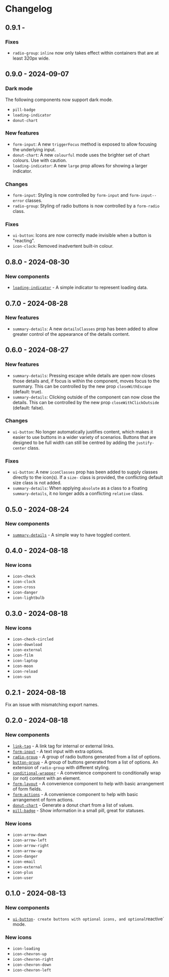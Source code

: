 # Changelog

## 0.9.1 - #

### Fixes

- `radio-group`: `inline` now only takes effect within containers that are at least 320px wide.

## 0.9.0 - 2024-09-07

### Dark mode

The following components now support dark mode.

- `pill-badge`
- `loading-indicator`
- `donut-chart`

### New features

- `form-input`: A new `triggerFocus` method is exposed to allow focusing the underlying input.
- `donut-chart`: A new `colourful` mode uses the brighter set of chart colours. Use with caution.
- `loading-indicator`: A new `large` prop allows for showing a larger indicator.

### Changes

- `form-input`: Styling is now controlled by `form-input` and `form-input--error` classes.
- `radio-group`: Styling of radio buttons is now controlled by a `form-radio` class.

### Fixes

- `ui-button`: Icons are now correctly made invisible when a button is "reacting".
- `icon-clock`: Removed inadvertent built-in colour.

## 0.8.0 - 2024-08-30

### New components

- [`loading-indicator`](/src/components/interaction/loading-indicator/loading-indicator.md) - A simple indicator to represent loading data.

## 0.7.0 - 2024-08-28

### New features

- `summary-details`: A new `detailsClasses` prop has been added to allow greater control of the appearance of the details content.

## 0.6.0 - 2024-08-27

### New features

- `summary-details`: Pressing escape while details are open now closes those details and, if focus is within the component, moves focus to the summary. This can be controlled by the new prop `closeWithEscape` (default: true).
- `summary-details`: Clicking outside of the component can now close the details. This can be controlled by the new prop `closeWithClickOutside` (default: false).

### Changes

- `ui-button`: No longer automatically justifies content, which makes it easier to use buttons in a wider variety of scenarios. Buttons that are designed to be full width can still be centred by adding the `justify-center` class.

### Fixes

- `ui-button`: A new `iconClasses` prop has been added to supply classes directly to the icon(s). If a `size-` class is provided, the conflicting default size class is not added.
- `summary-details`: When applying `absolute` as a class to a floating `summary-details`, it no longer adds a conflicting `relative` class.

## 0.5.0 - 2024-08-24

### New components

- [`summary-details`](/src/components/interaction/summary-details/summary-details.md) - A simple way to have toggled content.

## 0.4.0 - 2024-08-18

### New icons

- `icon-check`
- `icon-clock`
- `icon-cross`
- `icon-danger`
- `icon-lightbulb`

## 0.3.0 - 2024-08-18

### New icons

- `icon-check-circled`
- `icon-download`
- `icon-external`
- `icon-film`
- `icon-laptop`
- `icon-moon`
- `icon-reload`
- `icon-sun`

## 0.2.1 - 2024-08-18

Fix an issue with mismatching export names.

## 0.2.0 - 2024-08-18

### New components

- [`link-tag`](/src/components/interaction/link-tag/link-tag.md) - A link tag for internal or external links.
- [`form-input`](/src/components/form/form-input/form-input.md) - A text input with extra options.
- [`radio-group`](/src/components/form/radio-group/radio-group.md) - A group of radio buttons generated from a list of options.
- [`button-group`](/src/components/form/button-group/button-group.md) - A group of buttons generated from a list of options. An extension of `radio-group` with different styling.
- [`conditional-wrapper`](/src/components/general/conditional-wrapper/conditional-wrapper.md) - A convenience component to conditionally wrap (or not) content with an element.
- [`form-layout`](/src/components/form/form-layout/form-layout.md) - A convenience component to help with basic arrangement of form fields.
- [`form-actions`](/src/components/form/form-actions/form-actions.md) - A convenience component to help with basic arrangement of form actions.
- [`donut-chart`](/src/components/chart/donut-chart/donut-chart.md) - Generate a donut chart from a list of values.
- [`pill-badge`](/src/components/messaging/pill-badge/pill-badge.md) - Show information in a small pill, great for statuses.

### New icons

- `icon-arrow-down`
- `icon-arrow-left`
- `icon-arrow-right`
- `icon-arrow-up`
- `icon-danger`
- `icon-email`
- `icon-external`
- `icon-plus`
- `icon-user`

## 0.1.0 - 2024-08-13

### New components

- [`ui-button`](/src/components/interaction/ui-button/ui-button.md)` - create buttons with optional icons, and optional `reactive` mode.

### New icons

- `icon-loading`
- `icon-chevron-up`
- `icon-chevron-right`
- `icon-chevron-down`
- `icon-chevron-left`
